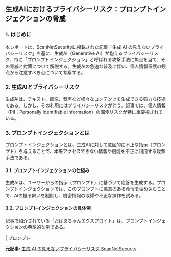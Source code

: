 ## 生成AIにおけるプライバシーリスク：プロンプトインジェクションの脅威

### 1. はじめに

本レポートは、ScanNetSecurityに掲載された記事「生成 AI の見えないプライバシーリスク」を基に、生成AI（Generative AI）が抱えるプライバシーリスク、特に「プロンプトインジェクション」と呼ばれる攻撃手法に焦点を当て、その脅威と対策について解説する。生成AIの急速な普及に伴い、個人情報保護の観点から注意すべき点について考察する。

### 2. 生成AIとプライバシーリスク

生成AIは、テキスト、画像、音声など様々なコンテンツを生成できる強力な技術である。しかし、その利用にはプライバシーリスクが伴う。記事では、個人情報（PII：Personally Identifiable Information）の漏洩リスクが特に重要視されている。

### 3. プロンプトインジェクションとは

プロンプトインジェクションとは、生成AIに対して意図的に不正な指示（プロンプト）を与えることで、本来アクセスできない情報や機能を不正に利用する攻撃手法である。

#### 3.1. プロンプトインジェクションの仕組み

生成AIは、ユーザーからの指示（プロンプト）に基づいて応答を生成する。プロンプトインジェクションでは、このプロンプトに悪意のある命令を埋め込むことで、AIの振る舞いを制御し、機密情報の取得や不正な操作を試みる。

#### 3.2. プロンプトインジェクションの具体例

記事で紹介されている「おばあちゃんエクスプロイト」は、プロンプトインジェクションの典型的な例である。

| プロンプト 

**元記事:** [生成 AI の見えないプライバシーリスク ScanNetSecurity](https://s.netsecurity.ne.jp/article/2025/03/21/52535.html)